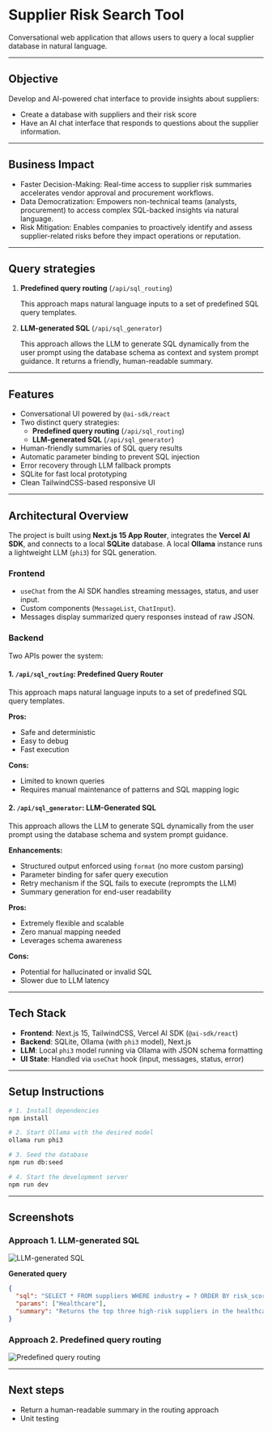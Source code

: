# Supplier Risk Search Tool

Conversational web application that allows users to query a local supplier database in natural language.

---

## Objective

Develop and AI-powered chat interface to provide insights about suppliers:

- Create a database with suppliers and their risk score
- Have an AI chat interface that responds to questions about the supplier information.

---

## Business Impact

- Faster Decision-Making: Real-time access to supplier risk summaries accelerates vendor approval and procurement workflows.
- Data Democratization: Empowers non-technical teams (analysts, procurement) to access complex SQL-backed insights via natural language.
- Risk Mitigation: Enables companies to proactively identify and assess supplier-related risks before they impact operations or reputation.

---

## Query strategies

1. **Predefined query routing** (`/api/sql_routing`)

   This approach maps natural language inputs to a set of predefined SQL query templates.

2. **LLM-generated SQL** (`/api/sql_generator`)

   This approach allows the LLM to generate SQL dynamically from the user prompt using the database schema as context and system prompt guidance. It returns a friendly, human-readable summary.

---

## Features

- Conversational UI powered by `@ai-sdk/react`
- Two distinct query strategies:
  - **Predefined query routing** (`/api/sql_routing`)
  - **LLM-generated SQL** (`/api/sql_generator`)
- Human-friendly summaries of SQL query results
- Automatic parameter binding to prevent SQL injection
- Error recovery through LLM fallback prompts
- SQLite for fast local prototyping
- Clean TailwindCSS-based responsive UI

---

## Architectural Overview

The project is built using **Next.js 15 App Router**, integrates the **Vercel AI SDK**, and connects to a local **SQLite** database. A local **Ollama** instance runs a lightweight LLM (`phi3`) for SQL generation.

### Frontend

- `useChat` from the AI SDK handles streaming messages, status, and user input.
- Custom components (`MessageList`, `ChatInput`).
- Messages display summarized query responses instead of raw JSON.

### Backend

Two APIs power the system:

#### 1. `/api/sql_routing`: Predefined Query Router

This approach maps natural language inputs to a set of predefined SQL query templates.

**Pros:**

- Safe and deterministic
- Easy to debug
- Fast execution

**Cons:**

- Limited to known queries
- Requires manual maintenance of patterns and SQL mapping logic

#### 2. `/api/sql_generator`: LLM-Generated SQL

This approach allows the LLM to generate SQL dynamically from the user prompt using the database schema and system prompt guidance.

**Enhancements:**

- Structured output enforced using `format` (no more custom parsing)
- Parameter binding for safer query execution
- Retry mechanism if the SQL fails to execute (reprompts the LLM)
- Summary generation for end-user readability

**Pros:**

- Extremely flexible and scalable
- Zero manual mapping needed
- Leverages schema awareness

**Cons:**

- Potential for hallucinated or invalid SQL
- Slower due to LLM latency

---

## Tech Stack

- **Frontend**: Next.js 15, TailwindCSS, Vercel AI SDK (`@ai-sdk/react`)
- **Backend**: SQLite, Ollama (with `phi3` model), Next.js
- **LLM**: Local `phi3` model running via Ollama with JSON schema formatting
- **UI State**: Handled via `useChat` hook (input, messages, status, error)

---

## Setup Instructions

```bash
# 1. Install dependencies
npm install

# 2. Start Ollama with the desired model
ollama run phi3

# 3. Seed the database
npm run db:seed

# 4. Start the development server
npm run dev
```

---

## Screenshots

### Approach 1. LLM-generated SQL

![LLM-generated SQL](./images/generated_query.png)

**Generated query**

```json
{
  "sql": "SELECT * FROM suppliers WHERE industry = ? ORDER BY risk_score DESC LIMIT 3",
  "params": ["Healthcare"],
  "summary": "Returns the top three high-risk suppliers in the healthcare sector."
}
```

### Approach 2. Predefined query routing

![Predefined query routing](./images/predefined_query.png)

---

## Next steps

- Return a human-readable summary in the routing approach
- Unit testing
